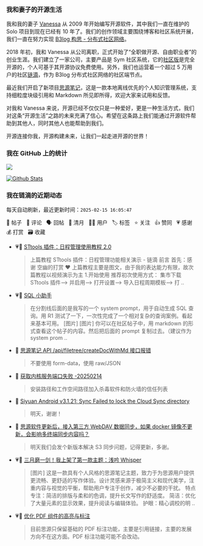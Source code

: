 ### 我和妻子的开源生活

我和我的妻子 [Vanessa](https://github.com/Vanessa219) 从 2009 年开始编写开源软件，其中我们一直在维护的 Solo 项目到现在已经有 10 年了。我们的创作领域主要围绕博客和社区系统开展，我们一直在努力实现 [B3log 构思 - 分布式社区网络](https://ld246.com/article/1546941897596)。

2018 年初，我和 Vanessa 从公司离职，正式开始了“全职做开源、自由职业者”的创业生涯。我们建立了一家公司，主要产品是 Sym 社区系统，它的[社区版](https://github.com/88250/symphony)是完全开源的，个人可基于其开源协议免费使用。另外，我们也运营着一个超过 5 万用户的社区[链滴](https://ld246.com)，作为 B3log 分布式社区网络的社区端节点。

最近我们开启了新项目[思源笔记](https://github.com/siyuan-note/siyuan)，这是一款本地离线优先的个人知识管理系统，支持细粒度块级引用和 Markdown 所见即所得，欢迎大家来试用和反馈。

对我和 Vanessa 来说，开源已经不仅仅只是一种爱好，更是一种生活方式，我们对这条“开源生活”之路的未来充满了信心。希望在这条路上我们能通过开源软件帮助到其他人，同时其他人也能帮助到我们。

开源连接你我，开源构建未来，让我们一起走进开源的世界！

### 我在 GitHub 上的统计

<a title="Hits" target="_blank" href="https://github.com/88250/88250"><img src="https://hits.b3log.org/88250/88250.svg"></a>

[![Github Stats](https://github-readme-stats.vercel.app/api?username=88250&theme=tokyonight&show_icons=true)](https://github.com/88250)

<!--events start -->

### 我在链滴的近期动态

每天自动刷新，最近更新时间：`2025-02-15 16:05:47`

📝 帖子 &nbsp; 💬 评论 &nbsp; 🗣 回帖 &nbsp; 🌙 清月 &nbsp; 👨‍💻 用户 &nbsp; 🏷️ 标签 &nbsp; ⭐️ 关注 &nbsp; 👍 赞同 &nbsp; 💗 感谢 &nbsp; 💰 打赏 &nbsp; 🗃 收藏

* 💗📝 [STtools 插件：日程管理使用教程 2.0](https://ld246.com/article/1739584703693)

  > 上篇教程 STtools 插件：日程管理功能相关演示 - 链滴 前言 首先：感谢 空幽的打赏 ❤️ 上篇教程主要是图文，由于我的表达能力有限，故次篇教程以视频演示为主 1.开始使用 推荐初次使用方式： 集市下载 STtools 插件--&gt; 并启用--&gt; 打开设置--&gt; 导入日程周期模板--&gt; 打 ..
* 💗📝 [SQL 小助手](https://ld246.com/article/1739546865001)

  > 在分割线后面的是我写的一个 system prompt，用于自动生成 SQL 查询。用 R1 测试了一下，一次性完成了一个相对复杂的查询案例。看起来基本可用。 [图片] [图片] 你可以在社区帖子中，用 markdown 的形式查看这个帖子的内容。然后把后面的 prompt 复制过去。（建议作为 system prom ..
* 💬 [思源笔记 API /api/filetree/createDocWithMd 接口报错](https://ld246.com/article/1739519484733/comment/1739521221495#comments)

  > 不要使用 form-data，使用 raw/JSON
* 💬 [获取内核服务端口失败 -20250214](https://ld246.com/article/1739521061647/comment/1739521182876#comments)

  > 安装路径和工作空间路径加入杀毒软件和防火墙的信任列表
* 💬 [Siyuan Android v3.1.21: Sync Failed to lock the Cloud Sync directory](https://ld246.com/article/1739447983251/comment/1739460836716#comments)

  > 明天，谢谢！
* 💬 [思源软件更新后，接入第三方 WebDAV 数据同步，如果 docker 镜像不更新，会影响多终端同步内容吗？](https://ld246.com/article/1739350918589/comment/1739460763741#comments)

  > 明天我们会发个新版本解决 S3 同步问题，记得更新，多谢。
* 💗📝 [三月磨一剑！我上架了第一款主题：浅吟 Whisper](https://ld246.com/article/1739426355855)

  > [图片] 这是一款具有个人风格的思源笔记主题，致力于为思源用户提供更流畅、更舒适的写作体验。设计灵感来源于极简主义和现代美学，注重内容与视觉的平衡，帮助用户专注于创作，减少不必要的干扰。 特点 专注：简洁的排版与柔和的色调，提升长文写作的舒适度。 简洁：优化了大量元素的显示效果，提升阅读与编辑体验。 护眼：精心调校的明 ..
* 💗💬 [优化 PDF 组件的高亮与标注](https://ld246.com/article/1739328414034/comment/1739370060720#comments)

  > 目前思源只保留基础的 PDF 标注功能，主要是引用链接，主要的发展方向不在这方面。PDF 标注功能可能不会改动。


<!--events end -->

